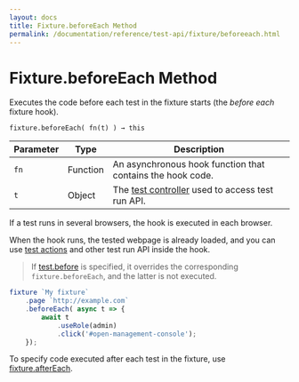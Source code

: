 ```yaml
---
layout: docs
title: Fixture.beforeEach Method
permalink: /documentation/reference/test-api/fixture/beforeeach.html
---
```

# Fixture.beforeEach Method

Executes the code before each test in the fixture starts (the *before each* fixture hook).

```text
fixture.beforeEach( fn(t) ) → this
```

Parameter | Type     | Description
--------- | -------- | ---------------------------------------------------------------------------
`fn`      | Function | An asynchronous hook function that contains the hook code.
`t`       | Object   | The [test controller](../testcontroller/README.md) used to access test run API.

If a test runs in several browsers, the hook is executed in each browser.

When the hook runs, the tested webpage is already loaded, and you can use [test actions](../../../guides/basic-guides/interact-with-the-page.md) and other test run API inside the hook.

> If [test.before](../test/before.md) is specified, it overrides the corresponding
> `fixture.beforeEach`, and the latter is not executed.

```js
fixture `My fixture`
    .page `http://example.com`
    .beforeEach( async t => {
        await t
            .useRole(admin)
            .click('#open-management-console');
    });
```

To specify code executed after each test in the fixture, use [fixture.afterEach](aftereach.md).
